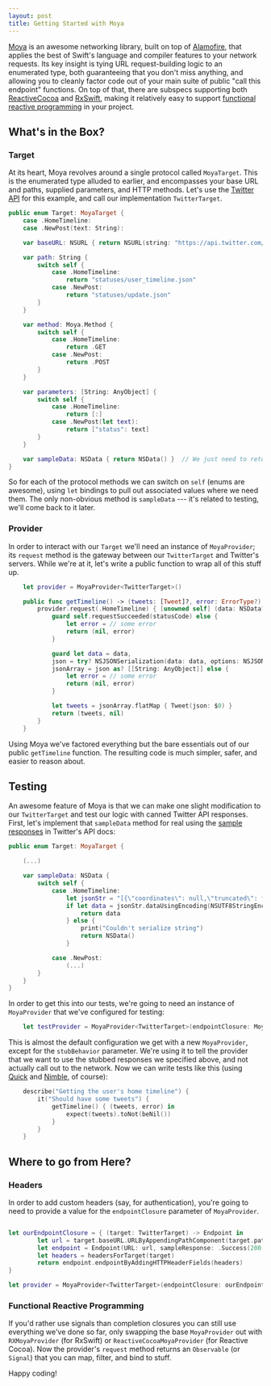 ```yaml
---
layout: post
title: Getting Started with Moya
---
```


[Moya](http://github.com/moya/moya) is an awesome networking library, built on top of [Alamofire](https://github.com/Alamofire/Alamofire), that applies the best of Swift's language and compiler features to your network requests. Its key insight is tying URL request-building logic to an enumerated type, both guaranteeing that you don't miss anything, and allowing you to cleanly factor code out of your main suite of public "call this endpoint" functions. On top of that, there are subspecs supporting both [ReactiveCocoa](https://github.com/Moya/Moya) and [RxSwift](https://github.com/ReactiveX/RxSwift), making it relatively easy to support [functional reactive programming](https://realm.io/news/altconf-ash-furrow-functional-reactive-swift/) in your project.

## What's in the Box?

### Target

At its heart, Moya revolves around a single protocol called `MoyaTarget`. This is the enumerated type alluded to earlier, and encompasses your base URL and paths, supplied parameters, and HTTP methods. Let's use the [Twitter API](https://dev.twitter.com/rest/public) for this example, and call our implementation `TwitterTarget`.

~~~swift
public enum Target: MoyaTarget {
    case .HomeTimeline:
    case .NewPost(text: String):

    var baseURL: NSURL { return NSURL(string: "https://api.twitter.com/1.1/")! }

    var path: String { 
        switch self {
            case .HomeTimeline:
                return "statuses/user_timeline.json"
            case .NewPost:
                return "statuses/update.json"
        } 
    }

    var method: Moya.Method {
        switch self {
            case .HomeTimeline:
                return .GET
            case .NewPost:
                return .POST
        }
    }

    var parameters: [String: AnyObject] {
        switch self {
            case .HomeTimeline:
                return [:]
            case .NewPost(let text):
                return ["status": text]
        }
    }

    var sampleData: NSData { return NSData() }  // We just need to return something here to fully implement the protocol
}
~~~

So for each of the protocol methods we can switch on `self` (enums are awesome), using `let` bindings to pull out associated values where we need them. The only non-obvious method is `sampleData` --- it's related to testing, we'll come back to it later.

### Provider

In order to interact with our `Target` we'll need an instance of `MoyaProvider`; its `request` method is the gateway between our `TwitterTarget` and Twitter's servers. While we're at it, let's write a public function to wrap all of this stuff up.

~~~swift
    let provider = MoyaProvider<TwitterTarget>()

    public func getTimeline() -> (tweets: [Tweet]?, error: ErrorType?) {
        provider.request(.HomeTimeline) { [unowned self] (data: NSData?, statusCode: Int?, response: NSURLResponse?, error: ErrorType?) in
            guard self.requestSucceeded(statusCode) else {
                let error = // some error
                return (nil, error)
            }

            guard let data = data,
            json = try? NSJSONSerialization(data: data, options: NSJSONReadingOptions(),
            jsonArray = json as? [[String: AnyObject]] else {
                let error = // some error
                return (nil, error)
            }

            let tweets = jsonArray.flatMap { Tweet(json: $0) }
            return (tweets, nil)  
        }
    }
~~~

Using Moya we've factored everything but the bare essentials out of our public `getTimeline` function. The resulting code is much simpler, safer, and easier to reason about.

## Testing

An awesome feature of Moya is that we can make one slight modification to our `TwitterTarget` and test our logic with canned Twitter API responses. First, let's implement that `sampleData` method for real using the [sample responses](https://dev.twitter.com/rest/reference/get/statuses/home_timeline) in Twitter's API docs:

~~~swift
public enum Target: MoyaTarget {

    (...)

    var sampleData: NSData {
        switch self {
            case .HomeTimeline:
                let jsonStr = "[{\"coordinates\": null,\"truncated\": false,\"created_at\": \"Tue Aug 28 21:16:23 +0000 2012\",\"favorited\": false,\"id_str\": \"240558470661799936\",\"in_reply_to_user_id_str\": null,\"entities\": {\"urls\": [],\"hashtags\": [],\"user_mentions\": []},\"text\": ...]"    // truncated because massive
                if let data = jsonStr.dataUsingEncoding(NSUTF8StringEncoding) {
                    return data
                } else {
                    print("Couldn't serialize string")
                    return NSData()
                }

            case .NewPost:
                (...)
        }
    }
}
~~~

In order to get this into our tests, we're going to need an instance of `MoyaProvider` that we've configured for testing:

~~~swift
    let testProvider = MoyaProvider<TwitterTarget>(endpointClosure: MoyaProvider.DefaultEndpointMapping, endpointResolver: MoyaProvider.DefaultEndpointResolution, stubBehavior: MoyaProvider.ImmediateStubbingBehaviour)
~~~

This is almost the default configuration we get with a new `MoyaProvider`, except for the `stubBehavior` parameter. We're using it to tell the provider that we want to use the stubbed responses we specified above, and not actually call out to the network. Now we can write tests like this (using [Quick](https://github.com/Quick/Quick) and [Nimble](https://github.com/Quick/Nimble), of course):

~~~swift
    describe("Getting the user's home timeline") {
        it("Should have some tweets") {
            getTimeline() { (tweets, error) in
                expect(tweets).toNot(beNil())
            }
        }
    }
~~~

## Where to go from Here?

### Headers

In order to add custom headers (say, for authentication), you're going to need to provide a value for the `endpointClosure` parameter of `MoyaProvider`.

~~~swift

let ourEndpointClosure = { (target: TwitterTarget) -> Endpoint in
        let url = target.baseURL.URLByAppendingPathComponent(target.path).absoluteString
        let endpoint = Endpoint(URL: url, sampleResponse: .Success(200, {target.sampleData}), method: target.method, parameters: target.parameters)
        let headers = headersForTarget(target)
        return endpoint.endpointByAddingHTTPHeaderFields(headers)
}

let provider = MoyaProvider<TwitterTarget>(endpointClosure: ourEndpointClosure)
~~~

### Functional Reactive Programming

If you'd rather use signals than completion closures you can still use everything we've done so far, only swapping the base `MoyaProvider` out with `RXMoyaProvider` (for RxSwift) or `ReactiveCocoaMoyaProvider` (for Reactive Cocoa). Now the provider's `request` method returns an `Observable` (or `Signal`) that you can map, filter, and bind to stuff.

Happy coding!
